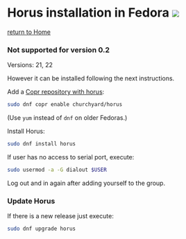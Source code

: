 # Horus installation in Fedora ![][fedora-logo]

[return to Home](../../README.md)

### Not supported for version 0.2

Versions: 21, 22

However it can be installed following the next instructions.

Add a [Copr repository with horus](https://copr.fedoraproject.org/coprs/churchyard/horus/):

```bash
sudo dnf copr enable churchyard/horus
```

(Use `yum` instead of `dnf` on older Fedoras.)

Install Horus:

```bash
sudo dnf install horus
```

If user has no access to serial port, execute:

```bash
sudo usermod -a -G dialout $USER
```

Log out and in again after adding yourself to the group.

### Update Horus

If there is a new release just execute:

```bash
sudo dnf upgrade horus
```

[fedora-logo]: ../images/fedora.png
